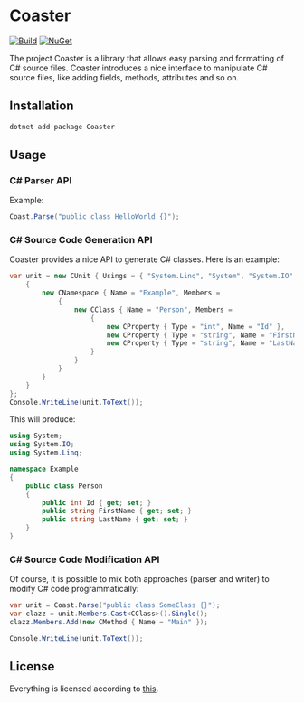 # Coaster

[![Build](https://github.com/xafero/Coaster/actions/workflows/dotnet.yml/badge.svg)](https://github.com/xafero/Coaster/actions/workflows/dotnet.yml) [![NuGet](https://img.shields.io/nuget/v/Coaster.svg)](https://www.nuget.org/packages/Coaster/)

The project Coaster is a library that allows easy parsing and formatting of C# source files. Coaster introduces a nice interface to manipulate C# source files, like adding fields, methods, attributes and so on.

## Installation

```bash
dotnet add package Coaster
```

## Usage

### C# Parser API

Example:
```csharp
Coast.Parse("public class HelloWorld {}");
```

### C# Source Code Generation API

Coaster provides a nice API to generate C# classes. Here is an example:

```csharp
var unit = new CUnit { Usings = { "System.Linq", "System", "System.IO" }, Members =
    {
        new CNamespace { Name = "Example", Members =
            {
                new CClass { Name = "Person", Members =
                    {
                        new CProperty { Type = "int", Name = "Id" },
                        new CProperty { Type = "string", Name = "FirstName" },
                        new CProperty { Type = "string", Name = "LastName" }
                    }
                }
            }
        }
    }
};
Console.WriteLine(unit.ToText());
```

This will produce:

```csharp
using System;
using System.IO;
using System.Linq;

namespace Example
{
    public class Person 
    {
        public int Id { get; set; }
        public string FirstName { get; set; }
        public string LastName { get; set; }
    }
}
```

### C# Source Code Modification API

Of course, it is possible to mix both approaches (parser and writer) to modify C# code programmatically:

```csharp
var unit = Coast.Parse("public class SomeClass {}");
var clazz = unit.Members.Cast<CClass>().Single();
clazz.Members.Add(new CMethod { Name = "Main" });

Console.WriteLine(unit.ToText());
```

## License

Everything is licensed according to [this](./LICENSE).
